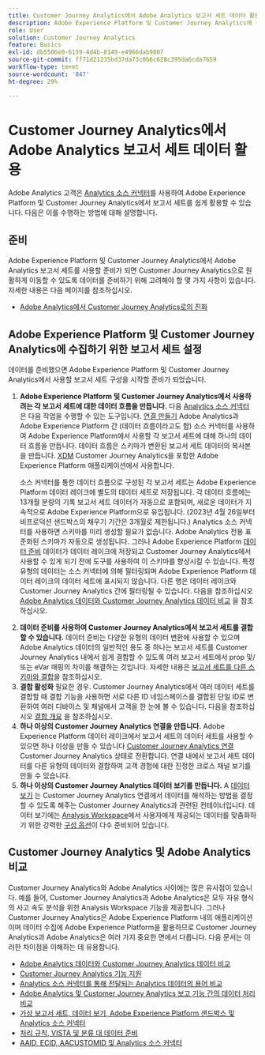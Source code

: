 ```yaml
---
title: Customer Journey Analytics에서 Adobe Analytics 보고서 세트 데이터 활용
description: Adobe Experience Platform 및 Customer Journey Analytics에 수집하기 위한 Adobe Analytics 보고서 세트를 구성하는 방법
role: User
solution: Customer Journey Analytics
feature: Basics
exl-id: db5506e0-6159-4d4b-8149-e4966dab9807
source-git-commit: ff71d21235bd37da73c0b6c628c395da6cda7659
workflow-type: tm+mt
source-wordcount: '847'
ht-degree: 29%

---
```


# Customer Journey Analytics에서 Adobe Analytics 보고서 세트 데이터 활용

Adobe Analytics 고객은 [Analytics 소스 커넥터](https://experienceleague.adobe.com/docs/experience-platform/sources/connectors/adobe-applications/analytics.html?lang=ko)를 사용하여 Adobe Experience Platform 및 Customer Journey Analytics에서 보고서 세트를 쉽게 활용할 수 있습니다. 다음은 이를 수행하는 방법에 대해 설명합니다.

## 준비

Adobe Experience Platform 및 Customer Journey Analytics에서 Adobe Analytics 보고서 세트를 사용할 준비가 되면 Customer Journey Analytics으로 원활하게 이동할 수 있도록 데이터를 준비하기 위해 고려해야 할 몇 가지 사항이 있습니다. 자세한 내용은 다음 페이지를 참조하십시오.

* [Adobe Analytics에서 Customer Journey Analytics로의 진화](/help/getting-started/aa-to-cja.md)

## Adobe Experience Platform 및 Customer Journey Analytics에 수집하기 위한 보고서 세트 설정

데이터를 준비했으면 Adobe Experience Platform 및 Customer Journey Analytics에서 사용할 보고서 세트 구성을 시작할 준비가 되었습니다.

1. **Adobe Experience Platform 및 Customer Journey Analytics에서 사용하려는 각 보고서 세트에 대한 데이터 흐름을 만듭니다.** 다음 [Analytics 소스 커넥터](https://experienceleague.adobe.com/docs/experience-platform/sources/connectors/adobe-applications/analytics.html?lang=ko) 은 다음 작업을 수행할 수 있는 도구입니다. [연결 만들기](/help/connections/create-connection.md) Adobe Analytics과 Adobe Experience Platform 간 (데이터 흐름이라고도 함) 소스 커넥터를 사용하여 Adobe Experience Platform에서 사용할 각 보고서 세트에 대해 하나의 데이터 흐름을 만듭니다. 데이터 흐름은 스키마가 변환된 보고서 세트 데이터의 복사본을 만듭니다.  [XDM](https://experienceleague.adobe.com/docs/platform-learn/tutorials/schemas/schemas-and-experience-data-model.html?lang=ko) Customer Journey Analytics을 포함한 Adobe Experience Platform 애플리케이션에서 사용합니다.<p>소스 커넥터를 통한 데이터 흐름으로 구성된 각 보고서 세트는 Adobe Experience Platform 데이터 레이크에 별도의 데이터 세트로 저장됩니다. 각 데이터 흐름에는 13개월 분량의 기록 보고서 세트 데이터가 자동으로 포함되며, 새로운 데이터가 지속적으로 Adobe Experience Platform으로 유입됩니다. (2023년 4월 26일부터 비프로덕션 샌드박스의 채우기 기간은 3개월로 제한됩니다.) Analytics 소스 커넥터를 사용하면 스키마를 미리 생성할 필요가 없습니다. Adobe Analytics 전용 표준화된 스키마가 자동으로 생성됩니다. 그러나 Adobe Experience Platform [데이터 준비](https://experienceleague.adobe.com/docs/experience-platform/data-prep/home.html?lang=ko) 데이터가 데이터 레이크에 저장되고 Customer Journey Analytics에서 사용할 수 있게 되기 전에 도구를 사용하여 이 스키마를 향상시킬 수 있습니다. 특정 유형의 데이터는 소스 커넥터에 의해 필터링되며 Adobe Experience Platform 데이터 레이크의 데이터 세트에 표시되지 않습니다. 다른 행은 데이터 레이크와 Customer Journey Analytics 간에 필터링될 수 있습니다. 다음을 참조하십시오 [Adobe Analytics 데이터와 Customer Journey Analytics 데이터 비교](/help/troubleshooting/compare.md) 을 참조하십시오.
1. **데이터 준비를 사용하여 Customer Journey Analytics에서 보고서 세트를 결합할 수 있습니다.** 데이터 준비는 다양한 유형의 데이터 변환에 사용할 수 있으며 Adobe Analytics 데이터의 일반적인 용도 중 하나는 보고서 세트를 Customer Journey Analytics 내에서 쉽게 결합할 수 있도록 여러 보고서 세트에서 prop 및/또는 eVar 매핑의 차이를 해결하는 것입니다. 자세한 내용은 [보고서 세트를 다른 스키마와 결합](/help/use-cases/aa-data/combine-report-suites.md)을 참조하십시오.
1. **결합 활성화** 필요한 경우. Customer Journey Analytics에서 여러 데이터 세트를 결합할 때 결합 기능을 사용하면 서로 다른 ID 네임스페이스를 결합된 단일 ID로 변환하여 여러 디바이스 및 채널에서 고객을 한 눈에 볼 수 있습니다. 다음을 참조하십시오 [결합 개요](../../stitching/overview.md) 을 참조하십시오.
1. **하나 이상의 Customer Journey Analytics 연결을 만듭니다.** Adobe Experience Platform 데이터 레이크에서 보고서 세트의 데이터 세트를 사용할 수 있으면 하나 이상을 만들 수 있습니다 [Customer Journey Analytics 연결](/help/connections/overview.md) Customer Journey Analytics 상태로 전환합니다. 연결 내에서 보고서 세트 데이터를 다른 유형의 데이터와 결합하여 고객 경험에 대한 진정한 크로스 채널 보기를 만들 수 있습니다.
1. **하나 이상의 Customer Journey Analytics 데이터 보기를 만듭니다.** A [데이터 보기](/help/data-views/data-views.md) 는 Customer Journey Analytics 연결에서 데이터를 해석하는 방법을 결정할 수 있도록 해주는 Customer Journey Analytics과 관련된 컨테이너입니다. 데이터 보기에는 [Analysis Workspace](/help/analysis-workspace/home.md)에서 사용자에게 제공되는 데이터를 맞춤화하기 위한 강력한 [구성 옵션](/help/data-views/create-dataview.md)이 다수 준비되어 있습니다.

## Customer Journey Analytics 및 Adobe Analytics 비교

Customer Journey Analytics와 Adobe Analytics 사이에는 많은 유사점이 있습니다. 예를 들어, Customer Journey Analytics과 Adobe Analytics은 모두 자유 형식의 사고 속도 분석을 위한 Analysis Workspace 기능을 제공합니다. 그러나 Customer Journey Analytics은 Adobe Experience Platform 내의 애플리케이션이며 데이터 수집에 Adobe Experience Platform을 활용하므로 Customer Journey Analytics과 Adobe Analytics은 여러 가지 중요한 면에서 다릅니다. 다음 문서는 이러한 차이점을 이해하는 데 유용합니다.

* [Adobe Analytics 데이터와 Customer Journey Analytics 데이터 비교](/help/troubleshooting/compare.md)
* [Customer Journey Analytics 기능 지원](/help/getting-started/aa-vs-cja/cja-aa.md)
* [Analytics 소스 커넥터를 통해 전달되는 Analytics 데이터의 용어 비교](/help/getting-started/aa-vs-cja/terminology.md)
* [Adobe Analytics 및 Customer Journey Analytics 보고 기능 간의 데이터 처리 비교](/help/getting-started/aa-vs-cja/data-processing-comparisons.md)
* [가상 보고서 세트, 데이터 보기, Adobe Experience Platform 샌드박스 및 Analytics 소스 커넥터](/help/getting-started/aa-vs-cja/vrs-dataview-sandbox-adc.md)
* [처리 규칙, VISTA 및 분류 대 데이터 준비](/help/getting-started/aa-vs-cja/pr-vista-dataprep.md)
* [AAID, ECID, AACUSTOMID 및 Analytics 소스 커넥터](/help/getting-started/aa-vs-cja/aaid-ecid-adc.md)
